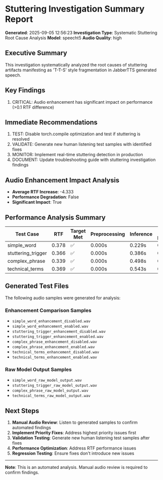 # Stuttering Investigation Summary Report

**Generated**: 2025-09-05 12:56:23
**Investigation Type**: Systematic Stuttering Root Cause Analysis
**Model**: speecht5
**Audio Quality**: high

## Executive Summary

This investigation systematically analyzed the root causes of stuttering artifacts manifesting as 'T-T-S' style fragmentation in JabberTTS generated speech.

## Key Findings

1. CRITICAL: Audio enhancement has significant impact on performance (>0.1 RTF difference)

## Immediate Recommendations

1. TEST: Disable torch.compile optimization and test if stuttering is resolved
2. VALIDATE: Generate new human listening test samples with identified fixes
3. MONITOR: Implement real-time stuttering detection in production
4. DOCUMENT: Update troubleshooting guide with stuttering investigation findings

## Audio Enhancement Impact Analysis

- **Average RTF Increase**: -4.333
- **Performance Degradation**: False
- **Significant Impact**: True

## Performance Analysis Summary

| Test Case | RTF | Target Met | Preprocessing | Inference | Post-processing |
|-----------|-----|------------|---------------|-----------|----------------|
| simple_word | 0.378 | ✅ | 0.000s | 0.229s | 0.001s |
| stuttering_trigger | 0.366 | ✅ | 0.000s | 0.386s | 0.001s |
| complex_phrase | 0.339 | ✅ | 0.000s | 0.498s | 0.001s |
| technical_terms | 0.369 | ✅ | 0.000s | 0.543s | 0.001s |

## Generated Test Files

The following audio samples were generated for analysis:

### Enhancement Comparison Samples
- `simple_word_enhancement_disabled.wav`
- `simple_word_enhancement_enabled.wav`
- `stuttering_trigger_enhancement_disabled.wav`
- `stuttering_trigger_enhancement_enabled.wav`
- `complex_phrase_enhancement_disabled.wav`
- `complex_phrase_enhancement_enabled.wav`
- `technical_terms_enhancement_disabled.wav`
- `technical_terms_enhancement_enabled.wav`

### Raw Model Output Samples
- `simple_word_raw_model_output.wav`
- `stuttering_trigger_raw_model_output.wav`
- `complex_phrase_raw_model_output.wav`
- `technical_terms_raw_model_output.wav`

## Next Steps

1. **Manual Audio Review**: Listen to generated samples to confirm automated findings
2. **Implement Priority Fixes**: Address highest priority issues first
3. **Validation Testing**: Generate new human listening test samples after fixes
4. **Performance Optimization**: Address RTF performance issues
5. **Regression Testing**: Ensure fixes don't introduce new issues

---
**Note**: This is an automated analysis. Manual audio review is required to confirm findings.
